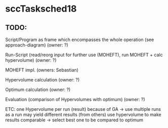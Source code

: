 # sccTasksched18



## TODO:

Script/Program as frame which encompasses the whole operation (see approach-diagram) (owner: ?)

Run-Script (read/reorg input for further use (MOHEFT), run MOHEFT + calc hypervolume) (owner: ?)

MOHEFT impl. (owners: Sebastian)

Hypervolume calculation (owner: ?)

Optimum calculation (owner: ?)

Evaluation (comparison of Hypervolumes with optimum) (owner: ?)



ETC:
one Hypervolume per run (result)
because of GA -> use multiple runs as a run may yield different results (from others)
use hypervolume to make results comparable  -> select best one to be compared to optimum

